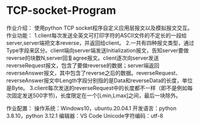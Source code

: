 # TCP-socket-Program
作业介绍：
	使用python TCP socket程序自定义应用层报文以及模拟报文交互。
作业功能：
	1.client每次发送全英文可打印字符的ASCII文件的不定长的一段给server,server端把文本reverse，并返回给client。
	2.一共有四种报文类型，通过Type字段来区分。client端向server端发送Initialization报文，告知server要做reverse的块数N,server回复agree报文。client逐次向server发送reverseRequest报文，包含了要做reverse的数据；server端返回reverseAnswer报文，其中包含了reverse之后的数据。reverseRequest、reverseAnswer报文中Length字段分别指的是Data和reverseData的长度，单位是Byte。
	3.client每次发送的reverseRequest中的长度都不一样（即不是例如每次固定发送500字节)，长度限定在一个[Lmin,Lmax]之间，最后一块除外。
	
作业配置：
	操作系统：Windows10，ubuntu.20.04.1
	开发语言：python 3.8.10，python 3.12.1
	编辑器：VS Code
	Unicode字符编码：utf-8
